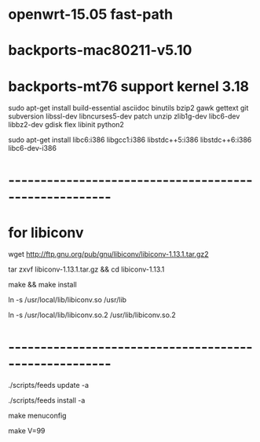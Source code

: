 # openwrt-15.05 fast-path 

# backports-mac80211-v5.10
# backports-mt76 support kernel 3.18

sudo apt-get install build-essential asciidoc binutils bzip2 gawk gettext git subversion libssl-dev libncurses5-dev patch unzip zlib1g-dev libc6-dev libbz2-dev gdisk flex libinit python2

sudo apt-get install libc6:i386 libgcc1:i386 libstdc++5:i386 libstdc++6:i386 libc6-dev-i386

# ------------------------------------------------------
# for libiconv
wget http://ftp.gnu.org/pub/gnu/libiconv/libiconv-1.13.1.tar.gz2

tar zxvf libiconv-1.13.1.tar.gz && cd libiconv-1.13.1

make && make install

ln -s /usr/local/lib/libiconv.so /usr/lib

ln -s /usr/local/lib/libiconv.so.2 /usr/lib/libiconv.so.2
# ------------------------------------------------------

./scripts/feeds update -a

./scripts/feeds install -a

make menuconfig

make V=99


